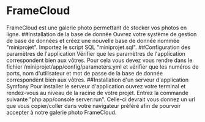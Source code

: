 # FrameCloud
FrameCloud est une galerie photo permettant de stocker vos photos en ligne.
##Installation de la base de donnée
Ouvrez votre système de gestion de base de données et créez une nouvelle base de donnée nommée "miniprojet". Importez le script SQL "miniprojet.sql".
##Configuration des paramètres de l'application
Vérifier que les paramètres de l'application correspondent bien aux vôtres. Pour cela vous devez vous rendre dans le fichier /miniprojet/app/config/parameters.yml et vérifier que les numéros de ports, nom d'utilisateur et mot de passe de la base de donnée correspondent bien aux vôtres.
##Installation d'un serveur d'application Symfony
Pour installer le serveur d'application ouvrez votre terminal et rendez-vous au niveau de la racine de votre projet. Entrez la commande suivante "php app/console server:run". Celle-ci devrait vous donnez un url que vous copier/coller dans votre navigateur préféré afin de pourvoir accepter à notre galerie photo FrameCloud.
